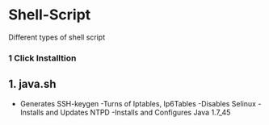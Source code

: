 
# Shell-Script
Different types of shell script
### 1 Click Installtion


## 1. java.sh
- Generates SSH-keygen
-Turns of Iptables, Ip6Tables
-Disables Selinux
-Installs and Updates NTPD
-Installs and Configures Java 1.7_45
